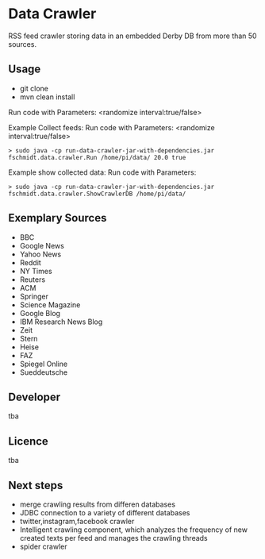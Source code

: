 # Data Crawler
RSS feed crawler storing data in an embedded Derby DB from more than 50 sources.

## Usage
* git clone
* mvn clean install

Run code with Parameters: <database path> <crawle interval in min:double> <randomize interval:true/false>

Example Collect feeds: 
Run code with Parameters: <database path> <crawle interval in min:double> <randomize interval:true/false>

```
> sudo java -cp run-data-crawler-jar-with-dependencies.jar fschmidt.data.crawler.Run /home/pi/data/ 20.0 true
```

Example show collected data: 
Run code with Parameters: <database path>

```
> sudo java -cp run-data-crawler-jar-with-dependencies.jar fschmidt.data.crawler.ShowCrawlerDB /home/pi/data/
```


## Exemplary Sources
* BBC
* Google News
* Yahoo News
* Reddit
* NY Times
* Reuters
* ACM
* Springer
* Science Magazine
* Google Blog
* IBM Research News Blog
* Zeit
* Stern
* Heise
* FAZ
* Spiegel Online
* Sueddeutsche

## Developer
tba

## Licence
tba

## Next steps
* merge crawling results from differen databases
* JDBC connection to a variety of different databases
* twitter,instagram,facebook crawler
* Intelligent crawling component, which analyzes the frequency of new created texts per feed and manages the crawling threads
* spider crawler
